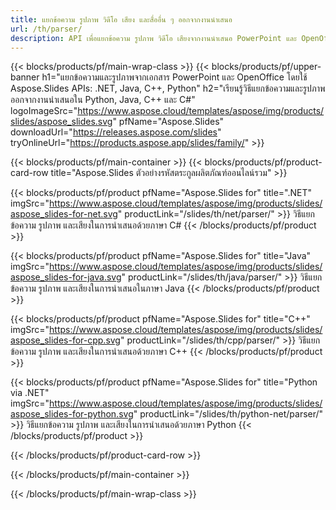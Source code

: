 ```yaml
---
title: แยกข้อความ รูปภาพ วิดีโอ เสียง และสื่ออื่น ๆ ออกจากงานนำเสนอ
url: /th/parser/
description: API เพื่อแยกข้อความ รูปภาพ วิดีโอ เสียงจากงานนำเสนอ PowerPoint และ OpenOffice
---
```


{{< blocks/products/pf/main-wrap-class >}}
{{< blocks/products/pf/upper-banner h1="แยกข้อความและรูปภาพจากเอกสาร PowerPoint และ OpenOffice โดยใช้ Aspose.Slides APIs: .NET, Java, C++, Python" h2="เรียนรู้วิธีแยกข้อความและรูปภาพออกจากงานนำเสนอใน Python, Java, C++ และ C#" logoImageSrc="https://www.aspose.cloud/templates/aspose/img/products/slides/aspose_slides.svg" pfName="Aspose.Slides" downloadUrl="https://releases.aspose.com/slides" tryOnlineUrl="https://products.aspose.app/slides/family/" >}}

{{< blocks/products/pf/main-container >}}
{{< blocks/products/pf/product-card-row title="Aspose.Slides ตัวอย่างรหัสตระกูลผลิตภัณฑ์ออนไลน์รวม" >}}

{{< blocks/products/pf/product pfName="Aspose.Slides for" title=".NET" imgSrc="https://www.aspose.cloud/templates/aspose/img/products/slides/aspose_slides-for-net.svg" productLink="/slides/th/net/parser/" >}}
วิธีแยกข้อความ รูปภาพ และเสียงในการนำเสนอด้วยภาษา C#
{{< /blocks/products/pf/product >}}

{{< blocks/products/pf/product pfName="Aspose.Slides for" title="Java" imgSrc="https://www.aspose.cloud/templates/aspose/img/products/slides/aspose_slides-for-java.svg" productLink="/slides/th/java/parser/" >}}
วิธีแยกข้อความ รูปภาพ และเสียงในการนำเสนอในภาษา Java
{{< /blocks/products/pf/product >}}

{{< blocks/products/pf/product pfName="Aspose.Slides for" title="C++" imgSrc="https://www.aspose.cloud/templates/aspose/img/products/slides/aspose_slides-for-cpp.svg" productLink="/slides/th/cpp/parser/" >}}
วิธีแยกข้อความ รูปภาพ และเสียงในการนำเสนอด้วยภาษา C++
{{< /blocks/products/pf/product >}}

{{< blocks/products/pf/product pfName="Aspose.Slides for" title="Python via .NET" imgSrc="https://www.aspose.cloud/templates/aspose/img/products/slides/aspose_slides-for-python.svg" productLink="/slides/th/python-net/parser/" >}}
วิธีแยกข้อความ รูปภาพ และเสียงในการนำเสนอด้วยภาษา Python
{{< /blocks/products/pf/product >}}

{{< /blocks/products/pf/product-card-row >}}

{{< /blocks/products/pf/main-container >}}

{{< /blocks/products/pf/main-wrap-class >}}
